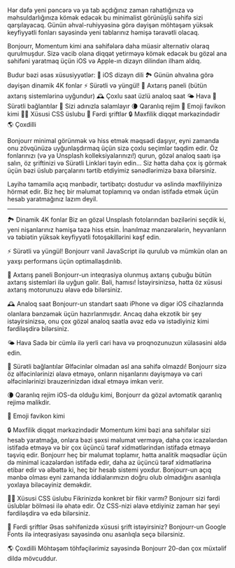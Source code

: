Hər dəfə yeni pəncərə və ya tab açdığınız zaman rahatlığınıza və məhsuldarlığınıza kömək edəcək bu minimalist görünüşlü səhifə sizi qarşılayacaq. Günün əhval-ruhiyyəsinə görə dəyişən möhtəşəm yüksək keyfiyyətli fonları sayəsində yeni tablarınız həmişə təravətli olacaq.

Bonjourr, Momentum kimi ana səhifələrə daha müasir alternativ olaraq qurulmuşdur. Sizə vacib olana diqqət yetirməyə kömək edəcək bu gözəl ana səhifəni yaratmaq üçün iOS və Apple-ın dizayn dilindən ilham aldıq.

Budur bəzi əsas xüsusiyyətlər:
🍏 iOS dizayn dili
🏞 Günün əhvalına görə dəyişən dinamik 4K fonlar
⚡️ Sürətli və yüngül!
🔎 Axtarış paneli (bütün axtarış sistemlərinə uyğundur)
🕰 Çoxlu saat üzlü analoq saat
🌤 Hava
🔗 Sürətli bağlantılar
👋 Sizi adınızla salamlayır
🌘 Qaranlıq rejim
🥖 Emoji favikon kimi
🧑‍💻 Xüsusi CSS üslubu
📝 Fərdi şriftlər
🔒 Məxfilik diqqət mərkəzindədir
🌎 Çoxdilli

Bonjourr minimal görünmək və hiss etmək məqsədi daşıyır, eyni zamanda onu zövqünüzə uyğunlaşdırmaq üçün sizə çoxlu seçimlər təqdim edir. Öz fonlarınızı (və ya Unsplash kolleksiyalarınızı!) qurun, gözəl analoq saatı işə salın, öz şriftinizi və Sürətli Linkləri təyin edin... Siz hətta daha çox iş görmək üçün bəzi üslub parçalarını tərtib etdiyimiz sənədlərimizə baxa bilərsiniz.

Layihə tamamilə açıq mənbədir, tərtibatçı dostudur və əslində məxfiliyinizə hörmət edir. Biz heç bir məlumat toplamırıq və ondan istifadə etmək üçün hesab yaratmağınız lazım deyil.

---

🏞 Dinamik 4K fonlar
Biz ən gözəl Unsplash fotolarından bəzilərini seçdik ki, yeni nişanlarınız həmişə təzə hiss etsin. İnanılmaz mənzərələrin, heyvanların və təbiətin yüksək keyfiyyətli fotoşəkillərini kəşf edin.

⚡️ Sürətli və yüngül!
Bonjourr vanil JavaScript ilə qurulub və mümkün olan ən yaxşı performans üçün optimallaşdırılıb.

🔎 Axtarış paneli
Bonjourr-un inteqrasiya olunmuş axtarış çubuğu bütün axtarış sistemləri ilə uyğun gəlir. Bəli, hamısı! İstəyirsinizsə, hətta öz xüsusi axtarış motorunuzu əlavə edə bilərsiniz.

🕰 Analoq saat
Bonjourr-un standart saatı iPhone və digər iOS cihazlarında olanlara bənzəmək üçün hazırlanmışdır. Ancaq daha ekzotik bir şey istəyirsinizsə, onu çox gözəl analoq saatla əvəz edə və istədiyiniz kimi fərdiləşdirə bilərsiniz.

🌤 Hava
Sadə bir cümlə ilə yerli cari hava və proqnozunuzun xülasəsini əldə edin.

🔗 Sürətli bağlantılar
Əlfəcinlər olmadan əsl ana səhifə olmazdı! Bonjourr sizə öz əlfəcinlərinizi əlavə etməyə, onların nişanlarını dəyişməyə və cari əlfəcinlərinizi brauzerinizdən idxal etməyə imkan verir.

🌘 Qaranlıq rejim
iOS-da olduğu kimi, Bonjourr da gözəl avtomatik qaranlıq rejimə malikdir.

🥖 Emoji favikon kimi

🔒 Məxfilik diqqət mərkəzindədir
Momentum kimi bəzi ana səhifələr sizi hesab yaratmağa, onlara bəzi şəxsi məlumat verməyə, daha çox icazələrdən istifadə etməyə və bir çox üçüncü tərəf xidmətlərindən istifadə etməyə təşviq edir. Bonjourr heç bir məlumat toplamır, hətta analitik məqsədlər üçün də minimal icazələrdən istifadə edir, daha az üçüncü tərəf xidmətlərinə etibar edir və əlbəttə ki, heç bir hesab sistemi yoxdur. Bonjourr-un açıq mənbə olması eyni zamanda iddialarımızın doğru olub olmadığını asanlıqla yoxlaya biləcəyiniz deməkdir.

🧑‍💻 Xüsusi CSS üslubu
Fikrinizdə konkret bir fikir varmı? Bonjourr sizi fərdi üslublar bölməsi ilə əhatə edir. Öz CSS-nizi əlavə etdiyiniz zaman hər şeyi fərdiləşdirə və edə bilərsiniz.

📝 Fərdi şriftlər
Əsas səhifənizdə xüsusi şrift istəyirsiniz? Bonjourr-un Google Fonts ilə inteqrasiyası sayəsində onu asanlıqla seçə bilərsiniz.

🌎 Çoxdilli
Möhtəşəm töhfəçilərimiz sayəsində Bonjourr 20-dən çox müxtəlif dildə mövcuddur.